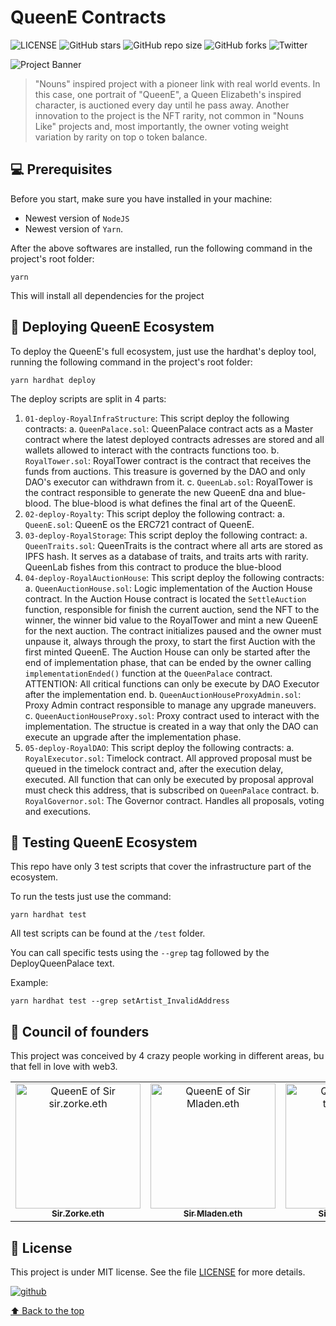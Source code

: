 # QueenE Contracts

<!---Esses são exemplos. Veja https://shields.io para outras pessoas ou para personalizar este conjunto de escudos. Você pode querer incluir dependências, status do projeto e informações de licença aqui--->

![LICENSE](https://img.shields.io/github/license/rodriguesmvinicius/QueenE_Contracts?style=for-the-badge)
![GitHub stars](https://img.shields.io/github/stars/rodriguesmvinicius/QueenE_Contracts?style=for-the-badge)
![GitHub repo size](https://img.shields.io/github/repo-size/rodriguesmvinicius/QueenE_Contracts?style=for-the-badge)
![GitHub forks](https://img.shields.io/github/forks/rodriguesmvinicius/QueenE_Contracts?style=for-the-badge)
![Twitter](https://img.shields.io/twitter/url?style=social&url=https%3A%2F%2Ftwitter.com%2FQueenEDAO?style=for-the-badge)

<img src="https://queene.wtf/images/banner.png" alt="Project Banner">

> "Nouns" inspired project with a pioneer link with real world events. In this case, one portrait of "QueenE", a Queen Elizabeth's inspired character, is auctioned every day until he pass away.
> Another innovation to the project is the NFT rarity, not common in "Nouns Like" projects and, most importantly, the owner voting weight variation by rarity on top o token balance. 

## 💻 Prerequisites

Before you start, make sure you have installed in your machine:
* Newest version of `NodeJS`
* Newest version of `Yarn`.

After the above softwares are installed, run the following command in the project's root folder:
```
yarn
```
This will install all dependencies for the project

## 🚀 Deploying QueenE Ecosystem

To deploy the QueenE's full ecosystem, just use the hardhat's deploy tool, running the following command in the project's root folder:
```
yarn hardhat deploy
```
The deploy scripts are split in 4 parts:

1. `01-deploy-RoyalInfraStructure`: This script deploy the following contracts:
  a. `QueenPalace.sol`: QueenPalace contract acts as a Master contract where the latest deployed contracts adresses are stored and all wallets allowed to interact with the contracts functions too.
  b. `RoyalTower.sol`: RoyalTower contract is the contract that receives the funds from auctions. This treasure is governed by the DAO and only DAO's executor can withdrawn from it.
  c. `QueenLab.sol`: RoyalTower is the contract responsible to generate the new QueenE dna and blue-blood. The blue-blood is what defines the final art of the QueenE.
2. `02-deploy-Royalty`: This script deploy the following contract:
  a. `QueenE.sol`: QueenE os the ERC721 contract of QueenE.
3. `03-deploy-RoyalStorage`: This script deploy the following contract:
  a. `QueenTraits.sol`: QueenTraits is the contract where all arts are stored as IPFS hash. It serves as a database of traits, and traits arts with rarity. QueenLab fishes from this contract to produce the blue-blood
4. `04-deploy-RoyalAuctionHouse`: This script deploy the following contracts:
  a. `QueenAuctionHouse.sol`: Logic implementation of the Auction House contract. In the Auction House contract is located the `SettleAuction` function, responsible for finish the current auction, send the NFT to the winner, the winner bid value to the RoyalTower and mint a new QueenE for the next auction.
     The contract initializes paused and the owner must unpause it, always through the proxy, to start the first Auction with the first minted QueenE.
     The Auction House can only be started after the end of implementation phase, that can be ended by the owner calling `implementationEnded()` function at the `QueenPalace` contract.
     ATTENTION: All critical functions can only be execute by DAO Executor after the implementation end.
  b. `QueenAuctionHouseProxyAdmin.sol`: Proxy Admin contract responsible to manage any upgrade maneuvers.      
  c. `QueenAuctionHouseProxy.sol`: Proxy contract used to interact with the implementation. The structue is created in a way that only the DAO can execute an upgrade after the implementation phase.                  
5. `05-deploy-RoyalDAO`: This script deploy the following contracts:
  a. `RoyalExecutor.sol`: Timelock contract. All approved proposal must be queued in the timelock contract and, after the execution delay, executed. All function that can only be executed by proposal approval must check this address, that is subscribed on `QueenPalace` contract.
  b. `RoyalGovernor.sol`: The Governor contract. Handles all proposals, voting and executions.

## 🤖 Testing QueenE Ecosystem

This repo have only 3 test scripts that cover the infrastructure part of the ecosystem.

To run the tests just use the command: 

```
yarn hardhat test
```

All test scripts can be found at the `/test` folder.

You can call specific tests using the `--grep` tag followed by the DeployQueenPalace text.

Example:
```
yarn hardhat test --grep setArtist_InvalidAddress
```
## 🤝 Council of founders

This project was conceived by 4 crazy people working in different areas, bu that fell in love with web3.

<table>
  <tr>
    <td align="center">
      <a href="https://twitter.com/Vinicius_Rod">
        <img src="https://github.com/rodriguesmvinicius/QueenE_Contracts/blob/HEAD/assets/sirZorke.png" width="200px;" alt="QueenE of Sir sir.zorke.eth"/>
        <br>
        <sub>
          <b>Sir.Zorke.eth</b>
        </sub>
      </a>
    </td>
    <td align="center">
      <a href="https://twitter.com/Mladendra">
        <img src="https://github.com/rodriguesmvinicius/QueenE_Contracts/blob/HEAD/assets/sirMladendra.png" width="200px;" alt="QueenE of Sir Mladen.eth"/>
        <br>
        <sub>
          <b>Sir Mladen.eth</b>
        </sub>
      </a>
    </td>    
    <td align="center">
      <a href="https://twitter.com/ToNMaTsumoto">
        <img src="https://github.com/rodriguesmvinicius/QueenE_Contracts/blob/HEAD/assets/sirTonmat.png" width="200px;" alt="QueenE of Sir tonmat.eth"/>
        <br>
        <sub>
          <b>Sir Tonmat.eth</b>
        </sub>
      </a>
    </td>    
    <td align="center">
      <a href="https://twitter.com/fabioseva">
        <img src="https://github.com/rodriguesmvinicius/QueenE_Contracts/blob/HEAD/assets/sirFabioSeva.png" width="200px;" alt="QueenE of Sir Fabio Seva"/>
        <br>
        <sub>
          <b>Sir Fabio Seva</b>
        </sub>
      </a>
    </td>      
  </tr>
</table>


## 📝 License
This project is under MIT license. See the file [LICENSE](LICENSE.md) for more details.

[![github](https://github.com/rodriguesmvinicius/QueenE_Contracts/blob/HEAD/assets/queeneWTF.png)][1]

[1]: https://queene.wtf

[⬆ Back to the top](#queenE-contracts)<br>